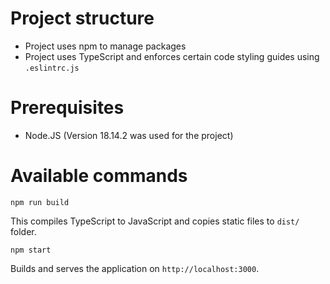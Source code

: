 # Project structure

- Project uses npm to manage packages
- Project uses TypeScript and enforces certain code styling guides using `.eslintrc.js`

# Prerequisites

- Node.JS (Version 18.14.2 was used for the project)

# Available commands

```
npm run build
```

This compiles TypeScript to JavaScript and copies static files to `dist/` folder.

```
npm start
```

Builds and serves the application on `http://localhost:3000`.
